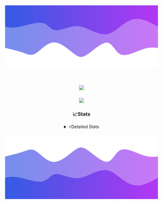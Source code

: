 ![Header](./header.png)
<div align="center">

<h1 align="center">
  <a href="https://git.io/typing-svg">
    <img src="https://readme-typing-svg.herokuapp.com/?lines=Hello,+There!+👋;This+is+chicho.;CEO+on+Hely+Development....;&center=true&size=25">
  </a>
</h1>
  
<p align="center">
  <img src="https://lanyard.cnrad.dev/api/852683595378196480" />
</p>

### 📈Stats
<details>
    <summary> ⚡Detailed Stats</summary>
    <br/>

<!--START_SECTION:waka-->
![Code Time](http://img.shields.io/badge/Code%20Time-365%20hrs%2019%20mins-blue)

![Profile Views](http://img.shields.io/badge/Profile%20Views-2-blue)

**🐱 My GitHub Data** 

> 📦 43.4 kB Used in GitHub's Storage 
 > 
> 🏆 25 Contributions in the Year 2023
 > 
> 🚫 Not Opted to Hire
 > 
> 📜 8 Public Repositories 
 > 
> 🔑 9 Private Repositories 
 > 
**I'm a Night 🦉** 

```text
🌞 Morning                17 commits          ██░░░░░░░░░░░░░░░░░░░░░░░   06.54 % 
🌆 Daytime                30 commits          ███░░░░░░░░░░░░░░░░░░░░░░   11.54 % 
🌃 Evening                125 commits         ████████████░░░░░░░░░░░░░   48.08 % 
🌙 Night                  88 commits          ████████░░░░░░░░░░░░░░░░░   33.85 % 
```
📅 **I'm Most Productive on Tuesday** 

```text
Monday                   19 commits          ██░░░░░░░░░░░░░░░░░░░░░░░   07.31 % 
Tuesday                  61 commits          ██████░░░░░░░░░░░░░░░░░░░   23.46 % 
Wednesday                47 commits          █████░░░░░░░░░░░░░░░░░░░░   18.08 % 
Thursday                 30 commits          ███░░░░░░░░░░░░░░░░░░░░░░   11.54 % 
Friday                   35 commits          ███░░░░░░░░░░░░░░░░░░░░░░   13.46 % 
Saturday                 23 commits          ██░░░░░░░░░░░░░░░░░░░░░░░   08.85 % 
Sunday                   45 commits          ████░░░░░░░░░░░░░░░░░░░░░   17.31 % 
```


📊 **This Week I Spent My Time On** 

```text
🕑︎ Time Zone: America/Argentina/Buenos_Aires

💬 Programming Languages: 
HTML                     9 hrs 55 mins       ███████████░░░░░░░░░░░░░░   42.84 % 
JavaScript               8 hrs 49 mins       ██████████░░░░░░░░░░░░░░░   38.07 % 
Python                   4 hrs 20 mins       █████░░░░░░░░░░░░░░░░░░░░   18.73 % 
SCSS                     2 mins              ░░░░░░░░░░░░░░░░░░░░░░░░░   00.15 % 
Other                    1 min               ░░░░░░░░░░░░░░░░░░░░░░░░░   00.10 % 

🔥 Editors: 
VS Code                  23 hrs 10 mins      █████████████████████████   100.00 % 

🐱‍💻 Projects: 
Unknown Project          14 hrs 27 mins      ████████████████░░░░░░░░░   62.40 % 
pagina-js                4 hrs 37 mins       █████░░░░░░░░░░░░░░░░░░░░   19.92 % 
Coder                    3 hrs 24 mins       ████░░░░░░░░░░░░░░░░░░░░░   14.73 % 
pagina-1                 27 mins             ░░░░░░░░░░░░░░░░░░░░░░░░░   02.00 % 
Ocean Backend            12 mins             ░░░░░░░░░░░░░░░░░░░░░░░░░   00.87 % 

💻 Operating System: 
Windows                  23 hrs 10 mins      █████████████████████████   100.00 % 
```

**I Mostly Code in JavaScript** 

```text
JavaScript               8 repos             ████████░░░░░░░░░░░░░░░░░   33.33 % 
CSS                      4 repos             ████░░░░░░░░░░░░░░░░░░░░░   16.67 % 
HTML                     3 repos             ███░░░░░░░░░░░░░░░░░░░░░░   12.50 % 
C#                       2 repos             ██░░░░░░░░░░░░░░░░░░░░░░░   08.33 % 
Batchfile                1 repo              █░░░░░░░░░░░░░░░░░░░░░░░░   04.17 % 
```




 Last Updated on 07/09/2023 21:10:39 UTC
<!--END_SECTION:waka-->
</details>

![Footer](./footer.png)
